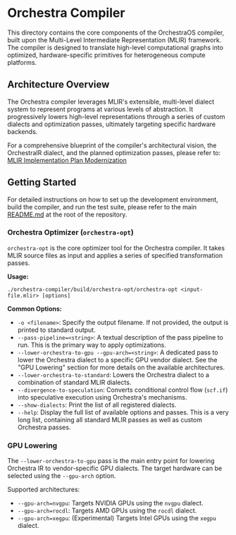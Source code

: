 # Orchestra Compiler

This directory contains the core components of the OrchestraOS compiler, built upon the Multi-Level Intermediate Representation (MLIR) framework. The compiler is designed to translate high-level computational graphs into optimized, hardware-specific primitives for heterogeneous compute platforms.

## Architecture Overview

The Orchestra compiler leverages MLIR's extensible, multi-level dialect system to represent programs at various levels of abstraction. It progressively lowers high-level representations through a series of custom dialects and optimization passes, ultimately targeting specific hardware backends.

For a comprehensive blueprint of the compiler's architectural vision, the OrchestraIR dialect, and the planned optimization passes, please refer to: [MLIR Implementation Plan Modernization](../../docs/architecture/mlir-implementation-plan.md)

## Getting Started

For detailed instructions on how to set up the development environment, build the compiler, and run the test suite, please refer to the main [README.md](../../README.md) at the root of the repository.

### Orchestra Optimizer (`orchestra-opt`)

`orchestra-opt` is the core optimizer tool for the Orchestra compiler. It takes MLIR source files as input and applies a series of specified transformation passes.

**Usage:**

```shell
./orchestra-compiler/build/orchestra-opt/orchestra-opt <input-file.mlir> [options]
```

**Common Options:**

*   `-o <filename>`: Specify the output filename. If not provided, the output is printed to standard output.
*   `--pass-pipeline=<string>`: A textual description of the pass pipeline to run. This is the primary way to apply optimizations.
*   `--lower-orchestra-to-gpu --gpu-arch=<string>`: A dedicated pass to lower the Orchestra dialect to a specific GPU vendor dialect. See the "GPU Lowering" section for more details on the available architectures.
*   `--lower-orchestra-to-standard`: Lowers the Orchestra dialect to a combination of standard MLIR dialects.
*   `--divergence-to-speculation`: Converts conditional control flow (`scf.if`) into speculative execution using Orchestra's mechanisms.
*   `--show-dialects`: Print the list of all registered dialects.
*   `--help`: Display the full list of available options and passes. This is a very long list, containing all standard MLIR passes as well as custom Orchestra passes.

### GPU Lowering

The `--lower-orchestra-to-gpu` pass is the main entry point for lowering Orchestra IR to vendor-specific GPU dialects. The target hardware can be selected using the `--gpu-arch` option.

Supported architectures:
-   `--gpu-arch=nvgpu`: Targets NVIDIA GPUs using the `nvgpu` dialect.
-   `--gpu-arch=rocdl`: Targets AMD GPUs using the `rocdl` dialect.
-   `--gpu-arch=xegpu`: (Experimental) Targets Intel GPUs using the `xegpu` dialect.